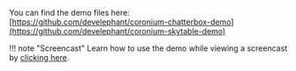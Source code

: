 You can find the demo files here: [https://github.com/develephant/coronium-chatterbox-demo](https://github.com/develephant/coronium-skytable-demo)

!!! note "Screencast"
    Learn how to use the demo while viewing a screencast by [clicking here](https://www.youtube.com/watch?v=rBPz_nsTGiw).